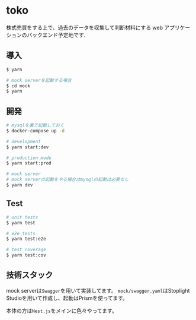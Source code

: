 # toko

株式売買をする上で、過去のデータを収集して判断材料にする web アプリケーションのバックエンド予定地です.

## 導入

```bash
$ yarn

# mock serverを起動する場合
$ cd mock
$ yarn
```

## 開発

```bash
# mysqlを裏で起動しておく
$ docker-compose up -d

# development
$ yarn start:dev

# production mode
$ yarn start:prod

# mock server
# mock serverの起動をやる場合はmysqlの起動は必要なし
$ yarn dev
```

## Test

```bash
# unit tests
$ yarn test

# e2e tests
$ yarn test:e2e

# test coverage
$ yarn test:cov
```

## 技術スタック

mock serverは`Swagger`を用いて実装してます。
`mock/swagger.yaml`はStoplight Studioを用いて作成し、起動はPrismを使ってます。

本体の方は`Nest.js`をメインに色々やってます。
